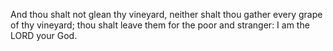 And thou shalt not glean thy vineyard, neither shalt thou gather every grape of thy vineyard; thou shalt leave them for the poor and stranger: I am the LORD your God.
